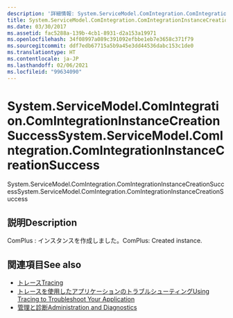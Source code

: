 ```yaml
---
description: '詳細情報: System.ServiceModel.ComIntegration.ComIntegrationInstanceCreationSuccess'
title: System.ServiceModel.ComIntegration.ComIntegrationInstanceCreationSuccess
ms.date: 03/30/2017
ms.assetid: fac5288a-139b-4cb1-8931-d2a153a19971
ms.openlocfilehash: 34f08997a089c391092efbbe1eb7e3658c371f79
ms.sourcegitcommit: ddf7edb67715a5b9a45e3dd44536dabc153c1de0
ms.translationtype: HT
ms.contentlocale: ja-JP
ms.lasthandoff: 02/06/2021
ms.locfileid: "99634090"
---
```

# <a name="systemservicemodelcomintegrationcomintegrationinstancecreationsuccess"></a><span data-ttu-id="89cba-103">System.ServiceModel.ComIntegration.ComIntegrationInstanceCreationSuccess</span><span class="sxs-lookup"><span data-stu-id="89cba-103">System.ServiceModel.ComIntegration.ComIntegrationInstanceCreationSuccess</span></span>

<span data-ttu-id="89cba-104">System.ServiceModel.ComIntegration.ComIntegrationInstanceCreationSuccess</span><span class="sxs-lookup"><span data-stu-id="89cba-104">System.ServiceModel.ComIntegration.ComIntegrationInstanceCreationSuccess</span></span>  
  
## <a name="description"></a><span data-ttu-id="89cba-105">説明</span><span class="sxs-lookup"><span data-stu-id="89cba-105">Description</span></span>  

 <span data-ttu-id="89cba-106">ComPlus : インスタンスを作成しました。</span><span class="sxs-lookup"><span data-stu-id="89cba-106">ComPlus: Created instance.</span></span>  
  
## <a name="see-also"></a><span data-ttu-id="89cba-107">関連項目</span><span class="sxs-lookup"><span data-stu-id="89cba-107">See also</span></span>

- [<span data-ttu-id="89cba-108">トレース</span><span class="sxs-lookup"><span data-stu-id="89cba-108">Tracing</span></span>](index.md)
- [<span data-ttu-id="89cba-109">トレースを使用したアプリケーションのトラブルシューティング</span><span class="sxs-lookup"><span data-stu-id="89cba-109">Using Tracing to Troubleshoot Your Application</span></span>](using-tracing-to-troubleshoot-your-application.md)
- [<span data-ttu-id="89cba-110">管理と診断</span><span class="sxs-lookup"><span data-stu-id="89cba-110">Administration and Diagnostics</span></span>](../index.md)
